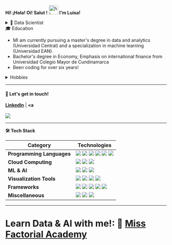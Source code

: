 **Hi! ¡Hola! Oi! Salut !** <img src="https://user-images.githubusercontent.com/1303154/88677602-1635ba80-d120-11ea-84d8-d263ba5fc3c0.gif" width="29" alt="hi"> **I'm Luisa!**

<details>
<summary>🚀 Data Scientist</summary>
    <ul>
<li>Economist with advanced knowledge in Data Science, extensive experience in information technology, and economic and financial analysis. Specialist in Machine Learning, Python, Data Analysis, Artificial Intelligence, Big Data, Deep Neural Networks, and Business Intelligence. Passionate about transforming complex data into innovative business solutions and data-driven strategies.</li>
        </ul>
</details>

<summary>🎓 Education </summary>
    <ul>
<li>MI am currently pursuing a master's degree in data and analytics (Universidad Central) and a specialization in machine learning (Universidad EAN).</li>
<li>Bachelor's degree in Economy, Emphasis on international finance from Universidad Colegio Mayor de Cundinamarca</li>
<li>Been coding for over six years!</li>
        </ul>
</details>

<details>
<summary> Hobbies </summary>
<ul>
<li> Trail Runner passionate.</li>
<li>Passionate reader.</li>
    </ul>
</details>

<hr>

#### 💬 Let's get in touch!
<b><a href='https://www.linkedin.com/in/luisa-tirado-le%C3%B3n-16455b18b/' target='_blank'>LinkedIn</a></b> | <b><a 
<br><br>
![](https://komarev.com/ghpvc/?username=vivianamarquez&style=flat&color=CB62B2) 
<hr>
<!-- Tech Stack -->  
<b>🛠️ Tech Stack</b>
    <p>

| **Category** | **Technologies** |
| - | - |
**Programming Languages** | <img src='https://img.shields.io/static/v1?label=&message=Python&color=3C78A9&logo=python&logoColor=white'> <img src='https://img.shields.io/static/v1?label=&message=SQL&color=004F9F&logo=postgresql&logoColor=white'> <img src='https://img.shields.io/static/v1?label=&message=SageMath&color=1b1ab6&logo=PyG&logoColor=white'> <img src='https://img.shields.io/static/v1?label=&message=R&color=276DC2&logo=r&logoColor=white'> <img src='https://img.shields.io/static/v1?label=&message=C%2B%2B&color=00599C&logo=c%2B%2B&logoColor=white'> <img src='https://img.shields.io/static/v1?label=&message=Java&color=f89820&logo=java&logoColor=white'>
**Cloud Computing** | <img src='https://img.shields.io/static/v1?label=&message=AWS&color=FF9900&logo=amazonaws&logoColor=white'> <img src='https://img.shields.io/static/v1?label=&message=GCP&color=4285F4&logo=google-cloud&logoColor=white'> <img src='https://img.shields.io/static/v1?label=&message=Heroku&color=430098&logo=heroku&logoColor=white'>
**ML & AI** | <img src='https://img.shields.io/static/v1?label=&message=PyTorch&color=EE4C2C&logo=pytorch&logoColor=white'> <img src='https://img.shields.io/static/v1?label=&message=scikit-learn&color=F7931E&logo=scikitlearn&logoColor=white'> <img src='https://img.shields.io/static/v1?label=&message=Hugging%20Face&color=FFC83D&logo=Hugging&logoColor=white'>
**Visualization Tools** | <img src='https://img.shields.io/static/v1?label=&message=Plotly&color=404f76&logo=plotly&logoColor=a4a4bb'> <img src='https://img.shields.io/static/v1?label=&message=Tableau&color=60688D&logo=Tableau&logoColor=white'> <img src='https://img.shields.io/static/v1?label=&message=LookerStudio&color=4484f3&logo=Looker&logoColor=white'>  <img src='https://img.shields.io/static/v1?label=&message=Power%20BI&color=F2C811&logo=powerbi&logoColor=gray'>      
**Frameworks** | <img src='https://img.shields.io/static/v1?label=&message=PySpark&color=E25A1C&logo=apachespark&logoColor=white'> <img src='https://img.shields.io/static/v1?label=&message=Selenium&color=43B02A&logo=Selenium&logoColor=white'> <img src='https://img.shields.io/static/v1?label=&message=Open%20CV&color=5C3EE8&logo=opencv&logoColor=white'> <img src='https://img.shields.io/static/v1?label=&message=Flask&color=000000&logo=flask&logoColor=white'> <img src='https://img.shields.io/static/v1?label=&message=Conda&color=44A833&logo=anaconda&logoColor=white'> 
**Miscellaneous** | <img src='https://img.shields.io/static/v1?label=&message=Git&color=F05032&logo=git&logoColor=white'> <img src='https://img.shields.io/static/v1?label=&message=VIM&color=019733&logo=vim&logoColor=white'> <img src='https://img.shields.io/static/v1?label=&message=LaTeX&color=008080&logo=LaTeX&logoColor=white'>
  </p>

<hr>

# Learn Data & AI with me!: 🚀 [Miss Factorial Academy](https://missfactorial.com)
